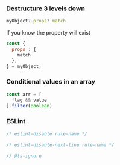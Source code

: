 ### Destructure 3 levels down

```javascript
myObject?.props?.match
```

If you know the property will exist
```javascript
const {  
  props : {  
    match  
  },  
} = myObject;
```


### Conditional values in an array
```javascript
const arr = [
  flag && value
].filter(Boolean)
```

### ESLint
```javascript
/* eslint-disable rule-name */

/* eslint-disable-next-line rule-name */

// @ts-ignore
```